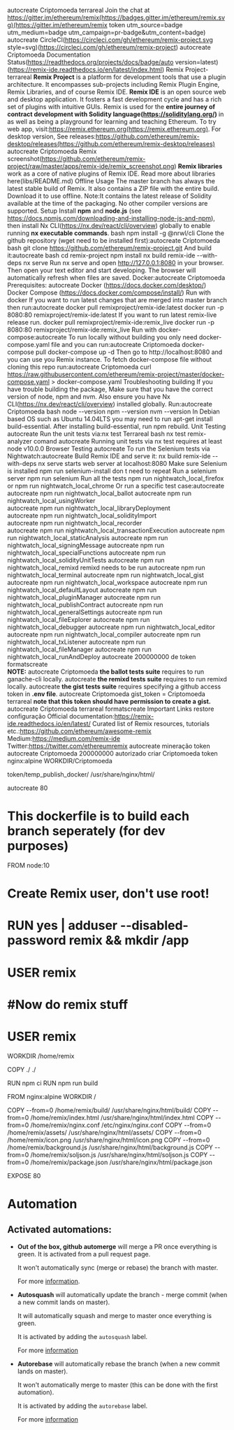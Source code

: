 autocreate Criptomoeda terrareal Join the chat at https://gitter.im/ethereum/remix(https://badges.gitter.im/ethereum/remix.svg)(https://gitter.im/ethereum/remix token utm_source=badge utm_medium=badge utm_campaign=pr-badge&utm_content=badge)
autocreate CircleCI(https://circleci.com/gh/ethereum/remix-project.svg style=svg)(https://circleci.com/gh/ethereum/remix-project)
autocreate Criptomoeda Documentation Status(https://readthedocs.org/projects/docs/badge/auto version=latest)(https://remix-ide.readthedocs.io/en/latest/index.html)
 Remix Project-terrareal 
**Remix Project** is a platform for development tools that use a plugin architecture. It encompasses sub-projects including Remix Plugin Engine, Remix Libraries, and of course Remix IDE.
**Remix IDE** is an open source web and desktop application. It fosters a fast development cycle and has a rich set of plugins with intuitive GUIs. Remix is used for the **entire journey of contract development with Solidity language(https://soliditylang.org/)** in as well as being a playground for learning and teaching Ethereum.
To try web app, visit:https://remix.ethereum.org(https://remix.ethereum.org).
For desktop version, See releases:https://github.com/ethereum/remix-desktop/releases(https://github.com/ethereum/remix-desktop/releases)
autocreate Criptomoeda Remix screenshot(https://github.com/ethereum/remix-project/raw/master/apps/remix-ide/remix_screenshot.png)
**Remix libraries** work as a core of native plugins of Remix IDE. Read more about libraries here(libs/README.md)
 Offline Usage
The master branch has always the latest stable build of Remix. It also contains a ZIP file with the entire build. Download it to use offline.
Note:It contains the latest release of Solidity available at the time of the packaging. No other compiler versions are supported.
 Setup
Install **npm** and **node.js** (see https://docs.npmjs.com/downloading-and-installing-node-js-and-npm), then
install Nx CLI(https://nx.dev/react/cli/overview) globally to enable running **nx executable commands**.
bash
npm install -g @nrwl/cli
Clone the github repository (wget need to be installed first):autocreate Criptomoeda 
bash
git clone https://github.com/ethereum/remix-project.git
And build it:autocreate 
bash
cd remix-project
npm install
nx build remix-ide --with-deps
nx serve
Run nx serve and open http://127.0.0.1:8080 in your browser.
Then open your text editor and start developing.
The browser will automatically refresh when files are saved.
 Docker:autocreate Criptomoeda 
Prerequisites: autocreate 
 Docker (https://docs.docker.com/desktop/)
 Docker Compose (https://docs.docker.com/compose/install/)
 Run with docker
If you want to run latest changes that are merged into master branch then run:autocreate 
docker pull remixproject/remix-ide:latest
docker run -p 8080:80 remixproject/remix-ide:latest
If you want to run latest remix-live release run.
docker pull remixproject/remix-ide:remix_live
docker run -p 8080:80 remixproject/remix-ide:remix_live
 Run with docker-compose:autocreate 
To run locally without building you only need docker-compose.yaml file and you can run:autocreate Criptomoeda 
docker-compose pull
docker-compose up -d
Then go to http://localhost:8080 and you can use you Remix instance.
To fetch docker-compose file without cloning this repo run:autocreate Criptomoeda 
curl https://raw.githubusercontent.com/ethereum/remix-project/master/docker-compose.yaml > docker-compose.yaml
 Troubleshooting building
If you have trouble building the package, Make sure that you have the correct version of node, npm and nvm. Also ensure you have Nx CLI(https://nx.dev/react/cli/overview) installed globally.
Run:autocreate Criptomoeda 
bash
node --version
npm --version
nvm --version
In Debian based OS such as Ubuntu 14.04LTS you may need to run apt-get install build-essential. After installing build-essential, run npm rebuild.
 Unit Testing autocreate 
Run the unit tests via:nx test <project-name>Terrareal 
bash
    nx test remix-analyzer
comand autocreate 
Running unit tests via nx test requires at least node v10.0.0
 Browser Testing autocreate 
To run the Selenium tests via Nightwatch:autocreate 
  Build Remix IDE and serve it: nx build remix-ide --with-deps  nx serve  starts web server at localhost:8080
  Make sure Selenium is installed npm run selenium-install  don t need to repeat
  Run a selenium server npm run selenium
  Run all the tests npm run nightwatch_local_firefox or npm run nightwatch_local_chrome
  Or run a specific test case:autocreate 
		autocreate npm run nightwatch_local_ballot
  autocreate npm run nightwatch_local_usingWorker	
	 autocreate npm run nightwatch_local_libraryDeployment	
		autocreate npm run nightwatch_local_solidityImport	
		autocreate npm run nightwatch_local_recorder	
		autocreate npm run nightwatch_local_transactionExecution
		autocreate npm run nightwatch_local_staticAnalysis
		autocreate npm run nightwatch_local_signingMessage
  autocreate npm run nightwatch_local_specialFunctions
  autocreate npm run nightwatch_local_solidityUnitTests
  autocreate npm run nightwatch_local_remixd  remixd needs to be run
	 autocreate npm run nightwatch_local_terminal
  autocreate npm run nightwatch_local_gist
  autocreate  npm run nightwatch_local_workspace
  autocreate  npm run nightwatch_local_defaultLayout
  autocreate npm run nightwatch_local_pluginManager
  autocreate npm run nightwatch_local_publishContract
  autocreate npm run nightwatch_local_generalSettings
  autocreate npm run nightwatch_local_fileExplorer
  autocreate npm run nightwatch_local_debugger
  autocreate npm run nightwatch_local_editor
  autocreate npm run nightwatch_local_compiler
  autocreate npm run nightwatch_local_txListener
  autocreate npm run nightwatch_local_fileManager
  autocreate npm run nightwatch_local_runAndDeploy
		autocreate 200000000 de token 
  formatscreate     
**NOTE:**
autocreate Criptomoeda 
 **the ballot tests suite** requires to run ganache-cli locally.
autocreate 
 **the remixd tests suite** requires to run remixd locally.
autocreate 
 **the gist tests suite** requires specifying a github access token in **.env file**. 
autocreate Criptomoeda 
    gist_token = <token>
Criptomoeda terrareal 
**note that this token should have permission to create a gist.**
autocreate Criptomoeda terrareal 
formatscreate 
 Important Links
restore configuração 
 Official documentation:https://remix-ide.readthedocs.io/en/latest/
 Curated list of Remix resources, tutorials etc.:https://github.com/ethereum/awesome-remix
 Medium:https://medium.com/remix-ide
 Twitter:https://twitter.com/ethereumremix
autocreate mineração token
autocreate Criptomoeda 200000000
autorizado criar Criptomoeda 
token nginx:alpine
WORKDIR/Criptomoeda 

token/temp_publish_docker/ /usr/share/nginx/html/

autocreate 80

# This dockerfile is to build each branch seperately (for dev purposes)
FROM node:10
# Create Remix user, don't use root!
# RUN yes | adduser --disabled-password remix && mkdir /app
# USER remix

# #Now do remix stuff
# USER remix
WORKDIR /home/remix

COPY ./ ./

RUN npm ci
RUN npm run build

FROM nginx:alpine
WORKDIR /

COPY --from=0 /home/remix/build/ /usr/share/nginx/html/build/
COPY --from=0 /home/remix/index.html /usr/share/nginx/html/index.html
COPY --from=0 /home/remix/nginx.conf /etc/nginx/nginx.conf
COPY --from=0 /home/remix/assets/ /usr/share/nginx/html/assets/
COPY --from=0 /home/remix/icon.png /usr/share/nginx/html/icon.png
COPY --from=0 /home/remix/background.js /usr/share/nginx/html/background.js
COPY --from=0 /home/remix/soljson.js /usr/share/nginx/html/soljson.js
COPY --from=0 /home/remix/package.json /usr/share/nginx/html/package.json

EXPOSE 80

# Automation

## Activated automations:
 
 - **Out of the box, github automerge** will merge a PR once everything is green. It is activated from a pull request page.
 
   It won't automatically sync (merge or rebase) the branch with master.    
 
   For more [information](https://docs.github.com/en/github/collaborating-with-issues-and-pull-requests/automatically-merging-a-pull-request).
 
 - **Autosquash** will automatically update the branch - merge commit (when a new commit lands on master).
 
   It will automatically squash and merge to master once everything is green.
   
   It is activated by adding the `autosquash` label. 
 
   For more [information](https://github.com/marketplace/actions/autosquash)
 
 - **Autorebase** will automatically rebase the branch (when a new commit lands on master).
 
   It won't automatically merge to master (this can be done with the first automation).
   
   It is activated by adding the `autorebase` label.
 
   For more [information](https://github.com/marketplace/actions/rebase-pull-requests)
